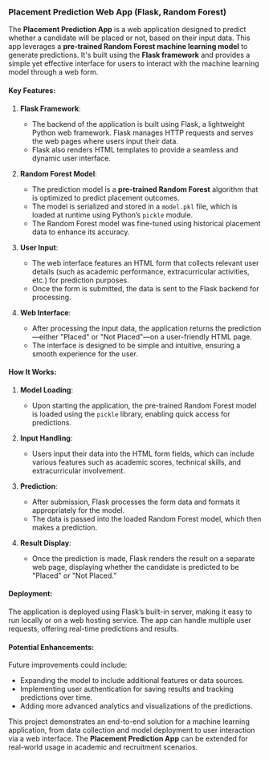 ### Placement Prediction Web App (Flask, Random Forest)

The **Placement Prediction App** is a web application designed to predict whether a candidate will be placed or not, based on their input data. This app leverages a **pre-trained Random Forest machine learning model** to generate predictions. It's built using the **Flask framework** and provides a simple yet effective interface for users to interact with the machine learning model through a web form.

#### Key Features:

1. **Flask Framework**:
   - The backend of the application is built using Flask, a lightweight Python web framework. Flask manages HTTP requests and serves the web pages where users input their data.
   - Flask also renders HTML templates to provide a seamless and dynamic user interface.

2. **Random Forest Model**:
   - The prediction model is a **pre-trained Random Forest** algorithm that is optimized to predict placement outcomes.
   - The model is serialized and stored in a `model.pkl` file, which is loaded at runtime using Python’s `pickle` module.
   - The Random Forest model was fine-tuned using historical placement data to enhance its accuracy.

3. **User Input**:
   - The web interface features an HTML form that collects relevant user details (such as academic performance, extracurricular activities, etc.) for prediction purposes.
   - Once the form is submitted, the data is sent to the Flask backend for processing.

4. **Web Interface**:
   - After processing the input data, the application returns the prediction—either "Placed" or "Not Placed"—on a user-friendly HTML page.
   - The interface is designed to be simple and intuitive, ensuring a smooth experience for the user.

#### How It Works:

1. **Model Loading**:
   - Upon starting the application, the pre-trained Random Forest model is loaded using the `pickle` library, enabling quick access for predictions.

2. **Input Handling**:
   - Users input their data into the HTML form fields, which can include various features such as academic scores, technical skills, and extracurricular involvement.

3. **Prediction**:
   - After submission, Flask processes the form data and formats it appropriately for the model.
   - The data is passed into the loaded Random Forest model, which then makes a prediction.

4. **Result Display**:
   - Once the prediction is made, Flask renders the result on a separate web page, displaying whether the candidate is predicted to be "Placed" or "Not Placed."

#### Deployment:
The application is deployed using Flask’s built-in server, making it easy to run locally or on a web hosting service. The app can handle multiple user requests, offering real-time predictions and results.

#### Potential Enhancements:
Future improvements could include:
- Expanding the model to include additional features or data sources.
- Implementing user authentication for saving results and tracking predictions over time.
- Adding more advanced analytics and visualizations of the predictions.

This project demonstrates an end-to-end solution for a machine learning application, from data collection and model deployment to user interaction via a web interface. The **Placement Prediction App** can be extended for real-world usage in academic and recruitment scenarios.
